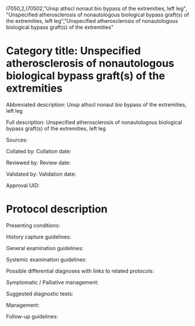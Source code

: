 I7050,2,I70502,"Unsp athscl nonaut bio bypass of the extremities, left leg", "Unspecified atherosclerosis of nonautologous biological bypass graft(s) of the extremities, left leg","Unspecified atherosclerosis of nonautologous biological bypass graft(s) of the extremities"
# Category title: Unspecified atherosclerosis of nonautologous biological bypass graft(s) of the extremities

Abbreviated description: Unsp athscl nonaut bio bypass of the extremities, left leg

Full description: Unspecified atherosclerosis of nonautologous biological bypass graft(s) of the extremities, left leg

Sources:

Collated by:
Collation date:

Reviewed by:
Review date:

Validated by:
Validation date:

Approval UID:

# Protocol description

Presenting conditions:

History capture guidelines:

General examination guidelines:

Systemic examination guidelines:

Possible differential diagnoses with links to related protocols:

Symptomatic / Palliative management:

Suggested diagnostic tests:

Management:

Follow-up guidelines:

